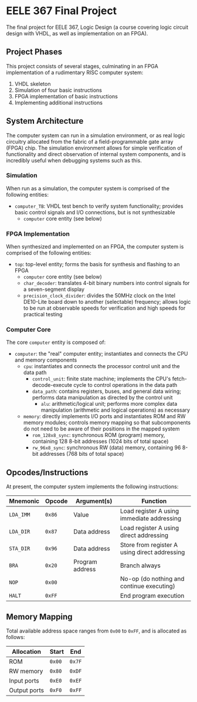 # EELE 367 Final Project

The final project for EELE 367, Logic Design (a course covering logic circuit
design with VHDL, as well as implementation on an FPGA).

## Project Phases

This project consists of several stages, culminating in an FPGA implementation
of a rudimentary RISC computer system:

1. VHDL skeleton
2. Simulation of four basic instructions
3. FPGA implementation of basic instructions
4. Implementing additional instructions

## System Architecture

The computer system can run in a simulation environment, or as real logic
circuitry allocated from the fabric of a field-programmable gate array (FPGA)
chip. The simulation environment allows for simple verification of functionality
and direct observation of internal system components, and is incredibly useful
when debugging systems such as this.

### Simulation

When run as a simulation, the computer system is comprised of the following entities:

- `computer_TB`: VHDL test bench to verify system functionality; provides basic
  control signals and I/O connections, but is not synthesizable
  - `computer` core entity (see below)

### FPGA Implementation

When synthesized and implemented on an FPGA, the computer system is comprised of the following entities:

- `top`: top-level entity; forms the basis for synthesis and flashing to an FPGA
  - `computer` core entity (see below)
  - `char_decoder`: translates 4-bit binary numbers into control signals for a
    seven-segment display
  - `precision_clock_divider`: divides the 50MHz clock on the Intel DE10-Lite
    board down to another (selectable) frequency; allows logic to be run at
    observable speeds for verification and high speeds for practical testing

### Computer Core

The core `computer` entity is composed of:

  - `computer`: the "real" computer entity; instantiates and connects the CPU
    and memory components
    - `cpu`: instantiates and connects the processor control unit and the data
      path
      - `control_unit`: finite state machine; implements the CPU's
        fetch-decode-execute cycle to control operations in the data path
      - `data_path`: contains registers, buses, and general data wiring;
        performs data manipulation as directed by the control unit
        - `alu`: arithmetic/logical unit; performs more complex data
          manipulation (arithmetic and logical operations) as necessary
    - `memory`: directly implements I/O ports and instantiates ROM and RW memory
      modules; controls memory mapping so that subcomponents do not need to be
      aware of their positions in the mapped system
      - `rom_128x8_sync`: synchronous ROM (program) memory, containing 128 8-bit
        addresses (1024 bits of total space)
      - `rw_96x8_sync`: synchronous RW (data) memory, containing 96 8-bit
        addresses (768 bits of total space)

## Opcodes/Instructions

At present, the computer system implements the following instructions:

Mnemonic  | Opcode | Argument(s)     | Function
----------|--------|-----------------|---------
`LDA_IMM` | `0x86` | Value           | Load register A using immediate addressing
`LDA_DIR` | `0x87` | Data address    | Load register A using direct addressing
`STA_DIR` | `0x96` | Data address    | Store from register A using direct addressing
`BRA`     | `0x20` | Program address | Branch always
`NOP`     | `0x00` |                 | No-op (do nothing and continue executing)
`HALT`    | `0xFF` |                 | End program execution

## Memory Mapping

Total available address space ranges from `0x00` to `0xFF`, and is allocated as
follows:

Allocation   | Start  | End
-------------|--------|----
ROM          | `0x00` | `0x7F`
RW memory    | `0x80` | `0xDF`
Input ports  | `0xE0` | `0xEF`
Output ports | `0xF0` | `0xFF`
